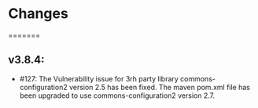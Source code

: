 # Changes
=======
## v3.8.4:
* #127: The Vulnerability issue for 3rh party library commons-configuration2 version 2.5 has been fixed.
The maven pom.xml file has been upgraded to use commons-configuration2 version 2.7.
